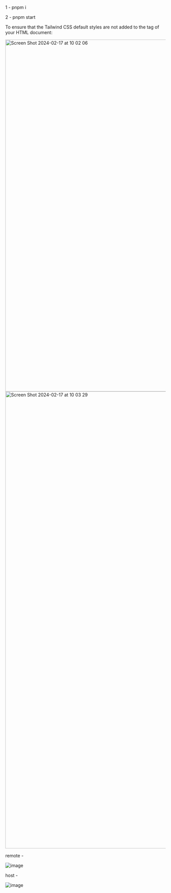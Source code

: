 1 - pnpm i


2 - pnpm start


To ensure that the Tailwind CSS default styles are not added to the <head> tag of your HTML document:


<img width="1107" alt="Screen Shot 2024-02-17 at 10 02 06" src="https://github.com/joaovictorcamargo/Micro-Frontends-With-RSpack-and-Module-Federation/assets/80647040/92aed961-7e49-43bb-a2f8-5dc7480e1c70">



<img width="1438" alt="Screen Shot 2024-02-17 at 10 03 29" src="https://github.com/joaovictorcamargo/Micro-Frontends-With-RSpack-and-Module-Federation/assets/80647040/b13204e5-facb-497a-8627-e24007382cd4">


remote - 

![image](https://github.com/joaovictorcamargo/Micro-Frontends-With-RSpack-and-Module-Federation/assets/80647040/15d089ad-3fd7-45fd-b738-bd1615e95c8f)


host - 

![image](https://github.com/joaovictorcamargo/Micro-Frontends-With-RSpack-and-Module-Federation/assets/80647040/81c5378d-0486-4aad-8fa5-5a9acac5f391)

